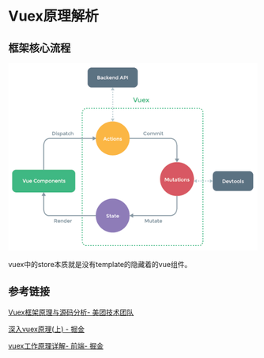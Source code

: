 # Vuex原理解析

## 框架核心流程

![1591689118193](.\images\vuex-core.png)

vuex中的store本质就是没有template的隐藏着的vue组件。



## 参考链接

[Vuex框架原理与源码分析- 美团技术团队](https://tech.meituan.com/2017/04/27/vuex-code-analysis.html)

[深入vuex原理(上) - 掘金](https://juejin.im/post/5c779b7df265da2da771e052)

[vuex工作原理详解- 前端- 掘金](https://juejin.im/entry/5b7a21bf51882542eb2dd685)